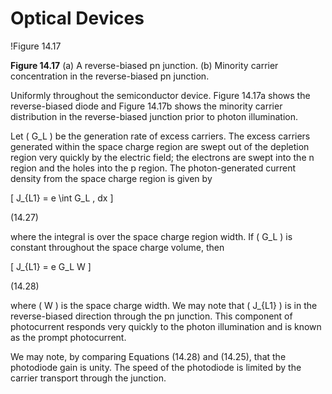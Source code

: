 # Optical Devices

!Figure 14.17

**Figure 14.17** (a) A reverse-biased pn junction. (b) Minority carrier concentration in the reverse-biased pn junction.

Uniformly throughout the semiconductor device. Figure 14.17a shows the reverse-biased diode and Figure 14.17b shows the minority carrier distribution in the reverse-biased junction prior to photon illumination.

Let \( G_L \) be the generation rate of excess carriers. The excess carriers generated within the space charge region are swept out of the depletion region very quickly by the electric field; the electrons are swept into the n region and the holes into the p region. The photon-generated current density from the space charge region is given by

\[
J_{L1} = e \int G_L \, dx
\]

(14.27)

where the integral is over the space charge region width. If \( G_L \) is constant throughout the space charge volume, then

\[
J_{L1} = e G_L W
\]

(14.28)

where \( W \) is the space charge width. We may note that \( J_{L1} \) is in the reverse-biased direction through the pn junction. This component of photocurrent responds very quickly to the photon illumination and is known as the prompt photocurrent.

We may note, by comparing Equations (14.28) and (14.25), that the photodiode gain is unity. The speed of the photodiode is limited by the carrier transport through the junction.